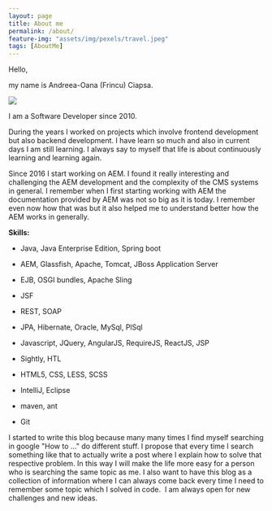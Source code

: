 ```yaml
---
layout: page
title: About me
permalink: /about/
feature-img: "assets/img/pexels/travel.jpeg"
tags: [AboutMe]
---
```



Hello,

my name is Andreea-Oana (Frincu) Ciapsa.                                      

![](/andreeafrincu/assets/img/author/me.jpg) 

I am a Software Developer since 2010. 

During the years I worked on projects which involve frontend development but also backend development. I have learn so much and also in current days I am still learning. I always say to myself that life is about continuously learning and learning again.  

Since 2016 I start working on AEM. I found it really interesting and challenging the AEM development and the complexity of the CMS systems in general. I remember when I first starting working with AEM the documentation provided by AEM was not so big as it is today. I remember even now how that was but it also helped me to understand better how the AEM works in generally. 
​

**Skills:**

* Java, Java Enterprise Edition, Spring boot

* AEM, Glassfish, Apache, Tomcat, JBoss Application Server

* EJB, OSGI bundles, Apache Sling

* JSF

* REST, SOAP

* JPA, Hibernate, Oracle, MySql, PlSql

* Javascript, JQuery, AngularJS, RequireJS, ReactJS, JSP

* Sightly, HTL

* HTML5, CSS, LESS, SCSS

* IntelliJ, Eclipse

* maven, ant

* Git

I started to write this blog because many many times I find myself searching in google "How to ..." do different stuff. I propose that every time I search something like that to actually write a post where I explain how to solve that respective problem. In this way I will make the life more easy for a person who is searching the same topic as me. I also want to have this blog as a collection of information where I can always come back every time I need to remember some topic which I solved in code. 
I am always open for new challenges and new ideas. 

​

​
